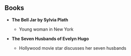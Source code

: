 ## Books

* **The Bell Jar by Sylvia Plath**
  * Young woman in New York  

* **The Seven Husbands of Evelyn Hugo** 
  * Hollywood movie star discusses her seven husbands   
